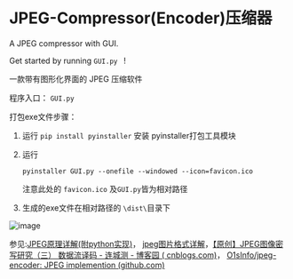 # JPEG-Compressor(Encoder)压缩器

A JPEG compressor with GUI.

Get started by running   `GUI.py `  !

一款带有图形化界面的 JPEG 压缩软件

程序入口： `GUI.py `

打包exe文件步骤：

1. 运行 `pip install pyinstaller` 安装 pyinstaller打包工具模块

2. 运行

   ```
   pyinstaller GUI.py --onefile --windowed --icon=favicon.ico
   ```

   注意此处的 `favicon.ico` 及`GUI.py`皆为相对路径

3. 生成的exe文件在相对路径的 `\dist\`目录下

![image]([https://github.com/TrumpHe/react-native-light-player/blob/master/demo.gif](https://github.com/TrumpHe/JPEG-Compressor/blob/main/demo.gif))

参见:[JPEG原理详解(附python实现)](https://blog.csdn.net/qq_41137110/article/details/121724551?spm=1001.2101.3001.6650.1&utm_medium=distribute.pc_relevant.none-task-blog-2~default~CTRLIST~Rate-1.pc_relevant_antiscan&depth_1-utm_source=distribute.pc_relevant.none-task-blog-2~default~CTRLIST~Rate-1.pc_relevant_antiscan&utm_relevant_index=2)， [jpeg图片格式详解](https://blog.csdn.net/qq_41137110/article/details/117431046)，[【原创】JPEG图像密写研究（三）
数据流译码 - 连城测 - 博客园 (
cnblogs.com)](https://www.cnblogs.com/gungnir2011/p/3624715.html)， [O1sInfo/jpeg-encoder: JPEG implemention (github.com)](https://github.com/O1sInfo/jpeg-encoder)

